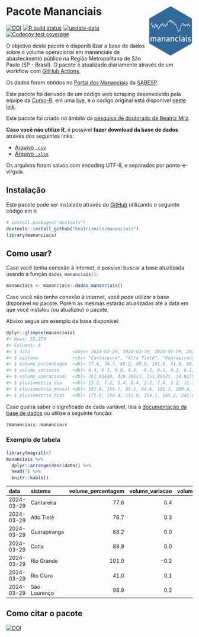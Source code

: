 
<!-- README.md is generated from README.Rmd. Please edit that file -->

# Pacote Mananciais <img src="man/figures/hexlogo.png" align="right" width = "120px"/>

<!-- badges: start -->

[![DOI](https://zenodo.org/badge/DOI/10.5281/zenodo.4733056.svg)](https://doi.org/10.5281/zenodo.4733056)
[![R build
status](https://github.com/beatrizmilz/mananciais/workflows/R-CMD-check/badge.svg)](https://github.com/beatrizmilz/mananciais/actions)
[![update-data](https://github.com/beatrizmilz/mananciais/actions/workflows/2-update_data.yaml/badge.svg)](https://github.com/beatrizmilz/mananciais/actions/workflows/2-update_data.yaml)
[![Codecov test
coverage](https://codecov.io/gh/beatrizmilz/mananciais/branch/master/graph/badge.svg)](https://codecov.io/gh/beatrizmilz/mananciais?branch=master)
<!-- badges: end -->

O objetivo deste pacote é disponibilizar a base de dados sobre o volume
operacional em mananciais de abastecimento público na Região
Metropolitana de São Paulo (SP - Brasil). O pacote é atualizado
diariamente através de um workflow com [GitHub
Actions](https://github.com/beatrizmilz/mananciais/actions).

Os dados foram obtidos no [Portal dos
Mananciais](http://mananciais.sabesp.com.br/Situacao) da
[SABESP](http://site.sabesp.com.br/site/Default.aspx).

Este pacote foi derivado de um código web scraping desenvolvido pela
equipe da [Curso-R](https://www.curso-r.com/), em uma
[live](https://youtu.be/jvZIxrMmOcQ), e o código original está
disponível [neste
link](https://github.com/curso-r/lives/blob/master/drafts/20200730_scraper_sabesp.R).

Este pacote foi criado no âmbito da [pesquisa de doutorado de Beatriz
Milz](https://beatrizmilz.github.io/tese/).

**Caso você não utilize R**, é possível **fazer download da base de
dados** através dos seguintes links:

- [Arquivo
  `.csv`](https://github.com/beatrizmilz/mananciais/raw/master/inst/extdata/mananciais.csv)
- [Arquivo
  `.xlsx`](https://github.com/beatrizmilz/mananciais/blob/master/inst/extdata/mananciais.xlsx?raw=true)

Os arquivos foram salvos com encoding UTF-8, e separados por
ponto-e-vírgula.

## Instalação

Este pacote pode ser instalado através do [GitHub](https://github.com/)
utilizando o seguinte código em `R`:

``` r
# install.packages("devtools")
devtools::install_github("beatrizmilz/mananciais")
library(mananciais)
```

## Como usar?

Caso você tenha conexão à internet, é possível buscar a base atualizada
usando a função `dados_mananciais()`:

``` r
mananciais <- mananciais::dados_mananciais() 
```

Caso você não tenha conexão à internet, você pode utilizar a base
disponível no pacote. Porém as mesmas estarão atualizadas até a data em
que você instalou (ou atualizou) o pacote.

Abaixo segue um exemplo da base disponível:

``` r
dplyr::glimpse(mananciais)
#> Rows: 55,379
#> Columns: 8
#> $ data                <date> 2024-03-29, 2024-03-29, 2024-03-29, 2024-03-29, 2…
#> $ sistema             <chr> "Cantareira", "Alto Tietê", "Guarapiranga", "Cotia…
#> $ volume_porcentagem  <dbl> 77.6, 76.7, 88.2, 89.9, 101.0, 41.0, 98.9, 77.2, 7…
#> $ volume_variacao     <dbl> 0.4, 0.3, 0.0, 0.0, -0.2, 0.1, 0.2, 0.1, 0.1, -0.2…
#> $ volume_operacional  <dbl> 761.81430, 429.70523, 151.06521, 14.82793, 113.330…
#> $ pluviometria_dia    <dbl> 15.2, 7.2, 3.4, 0.4, 2.2, 7.4, 2.2, 11.7, 7.7, 1.8…
#> $ pluviometria_mensal <dbl> 183.8, 159.7, 89.2, 64.6, 105.2, 289.4, 79.6, 168.…
#> $ pluviometria_hist   <dbl> 175.0, 154.4, 155.9, 154.1, 185.2, 241.0, 198.9, 1…
```

Caso queira saber o significado de cada variável, leia a [documentação
da base de
dados](https://beatrizmilz.github.io/mananciais/reference/mananciais.html)
ou utilize a seguinte função:

``` r
?mananciais::mananciais
```

### Exemplo de tabela

``` r
library(magrittr)
mananciais %>% 
  dplyr::arrange(desc(data)) %>% 
  head(7) %>%
  knitr::kable()
```

| data       | sistema      | volume_porcentagem | volume_variacao | volume_operacional | pluviometria_dia | pluviometria_mensal | pluviometria_hist |
|:-----------|:-------------|-------------------:|----------------:|-------------------:|-----------------:|--------------------:|------------------:|
| 2024-03-29 | Cantareira   |               77.6 |             0.4 |          761.81430 |             15.2 |               183.8 |             175.0 |
| 2024-03-29 | Alto Tietê   |               76.7 |             0.3 |          429.70523 |              7.2 |               159.7 |             154.4 |
| 2024-03-29 | Guarapiranga |               88.2 |             0.0 |          151.06521 |              3.4 |                89.2 |             155.9 |
| 2024-03-29 | Cotia        |               89.9 |             0.0 |           14.82793 |              0.4 |                64.6 |             154.1 |
| 2024-03-29 | Rio Grande   |              101.0 |            -0.2 |          113.33068 |              2.2 |               105.2 |             185.2 |
| 2024-03-29 | Rio Claro    |               41.0 |             0.1 |            5.60618 |              7.4 |               289.4 |             241.0 |
| 2024-03-29 | São Lourenço |               98.9 |             0.2 |           87.80351 |              2.2 |                79.6 |             198.9 |

## Como citar o pacote

[![DOI](https://zenodo.org/badge/DOI/10.5281/zenodo.4733056.svg)](https://doi.org/10.5281/zenodo.4733056)
